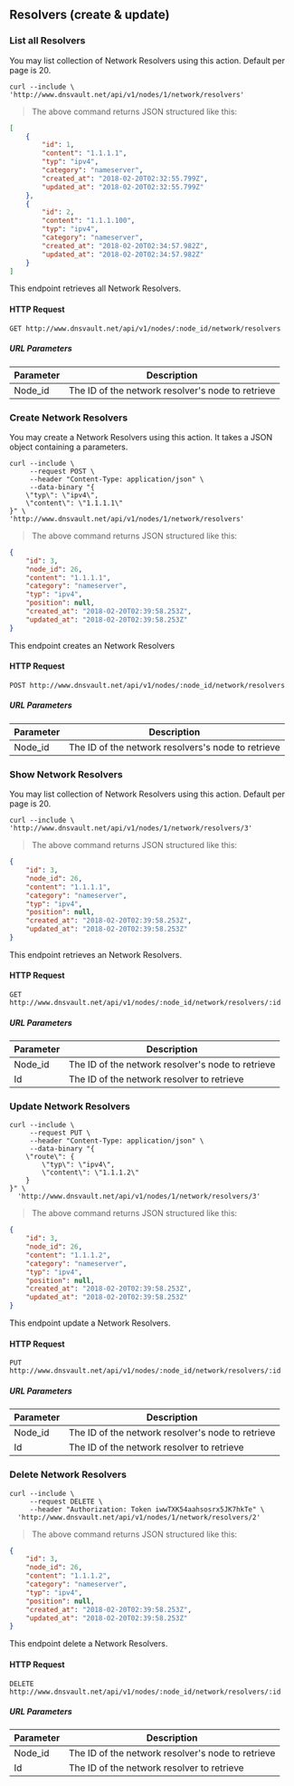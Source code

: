 ## Resolvers (create & update)

### List all Resolvers

You may list collection of Network Resolvers using this action. Default per page is 20.

```shell
curl --include \
'http://www.dnsvault.net/api/v1/nodes/1/network/resolvers'
```

> The above command returns JSON structured like this:

```json
[
    {
        "id": 1,
        "content": "1.1.1.1",
        "typ": "ipv4",
        "category": "nameserver",
        "created_at": "2018-02-20T02:32:55.799Z",
        "updated_at": "2018-02-20T02:32:55.799Z"
    },
    {
        "id": 2,
        "content": "1.1.1.100",
        "typ": "ipv4",
        "category": "nameserver",
        "created_at": "2018-02-20T02:34:57.982Z",
        "updated_at": "2018-02-20T02:34:57.982Z"
    }
]
```

This endpoint retrieves all Network Resolvers.

#### HTTP Request

`GET http://www.dnsvault.net/api/v1/nodes/:node_id/network/resolvers`

##### URL Parameters

Parameter | Description
--------- | -----------
Node_id | The ID of the network resolver's node to retrieve

### Create Network Resolvers

You may create a Network Resolvers using this action. It takes a JSON object containing a parameters.

```shell
curl --include \
     --request POST \
     --header "Content-Type: application/json" \
     --data-binary "{
    \"typ\": \"ipv4\",
    \"content\": \"1.1.1.1\"
}" \
'http://www.dnsvault.net/api/v1/nodes/1/network/resolvers'
```

> The above command returns JSON structured like this:

```json
{
    "id": 3,
    "node_id": 26,
    "content": "1.1.1.1",
    "category": "nameserver",
    "typ": "ipv4",
    "position": null,
    "created_at": "2018-02-20T02:39:58.253Z",
    "updated_at": "2018-02-20T02:39:58.253Z"
}
```

This endpoint creates an Network Resolvers

#### HTTP Request

`POST http://www.dnsvault.net/api/v1/nodes/:node_id/network/resolvers`

##### URL Parameters

Parameter | Description
--------- | -----------
Node_id | The ID of the network resolvers's node to retrieve

### Show Network Resolvers

You may list collection of Network Resolvers using this action. Default per page is 20.

```shell
curl --include \
'http://www.dnsvault.net/api/v1/nodes/1/network/resolvers/3'
```

> The above command returns JSON structured like this:

```json
{
    "id": 3,
    "node_id": 26,
    "content": "1.1.1.1",
    "category": "nameserver",
    "typ": "ipv4",
    "position": null,
    "created_at": "2018-02-20T02:39:58.253Z",
    "updated_at": "2018-02-20T02:39:58.253Z"
}
```

This endpoint retrieves an Network Resolvers.

#### HTTP Request

`GET http://www.dnsvault.net/api/v1/nodes/:node_id/network/resolvers/:id`

##### URL Parameters

Parameter | Description
--------- | -----------
Node_id | The ID of the network resolver's node to retrieve
Id | The ID of the network resolver to retrieve

### Update Network Resolvers

```shell
curl --include \
     --request PUT \
     --header "Content-Type: application/json" \
     --data-binary "{
    \"route\": {
        \"typ\": \"ipv4\",
        \"content\": \"1.1.1.2\"
    }
}" \
  'http://www.dnsvault.net/api/v1/nodes/1/network/resolvers/3'
```


> The above command returns JSON structured like this:

```json
{
    "id": 3,
    "node_id": 26,
    "content": "1.1.1.2",
    "category": "nameserver",
    "typ": "ipv4",
    "position": null,
    "created_at": "2018-02-20T02:39:58.253Z",
    "updated_at": "2018-02-20T02:39:58.253Z"
}
```

This endpoint update a Network Resolvers.

#### HTTP Request

`PUT http://www.dnsvault.net/api/v1/nodes/:node_id/network/resolvers/:id`

##### URL Parameters

Parameter | Description
--------- | -----------
Node_id | The ID of the network resolver's node to retrieve
Id | The ID of the network resolver to retrieve

### Delete Network Resolvers

```shell
curl --include \
     --request DELETE \
     --header "Authorization: Token iwwTXK54aahsosrx5JK7hkTe" \
  'http://www.dnsvault.net/api/v1/nodes/1/network/resolvers/2'
```


> The above command returns JSON structured like this:

```json
{
    "id": 3,
    "node_id": 26,
    "content": "1.1.1.2",
    "category": "nameserver",
    "typ": "ipv4",
    "position": null,
    "created_at": "2018-02-20T02:39:58.253Z",
    "updated_at": "2018-02-20T02:39:58.253Z"
}
```

This endpoint delete a Network Resolvers.

#### HTTP Request

`DELETE http://www.dnsvault.net/api/v1/nodes/:node_id/network/resolvers/:id`

##### URL Parameters

Parameter | Description
--------- | -----------
Node_id | The ID of the network resolver's node to retrieve
Id | The ID of the network resolver to retrieve